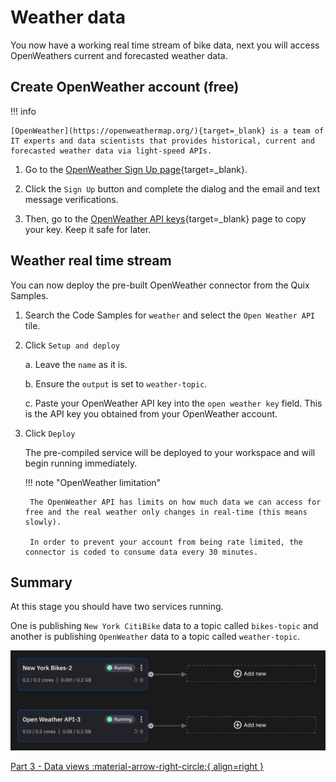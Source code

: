 
# Weather data

You now have a working real time stream of bike data, next you will access OpenWeathers current and forecasted weather data. 

## Create OpenWeather account (free)

!!! info

	[OpenWeather](https://openweathermap.org/){target=_blank} is a team of IT experts and data scientists that provides historical, current and forecasted weather data via light-speed APIs.
	
1. Go to the [OpenWeather Sign Up page](https://home.openweathermap.org/users/sign_up/){target=_blank}.

2. Click the `Sign Up` button and complete the dialog and the email and text message verifications.

3. Then, go to the [OpenWeather API keys](https://home.openweathermap.org/api_keys){target=_blank} page to copy your key. 
	Keep it safe for later.

## Weather real time stream

You can now deploy the pre-built OpenWeather connector from the Quix Samples.

1. Search the Code Samples for `weather` and select the `Open Weather API` tile.

2. Click `Setup and deploy`

	a. Leave the `name` as it is.
	
	b. Ensure the `output` is set to `weather-topic`.

	c. Paste your OpenWeather API key into the `open weather key` field. This is the API key you obtained from your OpenWeather account.

3. Click `Deploy`

	The pre-compiled service will be deployed to your workspace and will begin running immediately.

	!!! note "OpenWeather limitation"

		The OpenWeather API has limits on how much data we can access for free and the real weather only changes in real-time (this means slowly). 
		
		In order to prevent your account from being rate limited, the connector is coded to consume data every 30 minutes.

## Summary

At this stage you should have two services running.

One is publishing `New York CitiBike` data to a topic called `bikes-topic` and another is publishing `OpenWeather` data to a topic called `weather-topic`.

![Successfully deployed pipeline](early-success.png)


[Part 3 - Data views :material-arrow-right-circle:{ align=right }](3-data.md)
